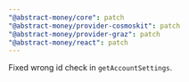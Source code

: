 ```yaml
---
"@abstract-money/core": patch
"@abstract-money/provider-cosmoskit": patch
"@abstract-money/provider-graz": patch
"@abstract-money/react": patch
---
```


Fixed wrong id check in `getAccountSettings`.
